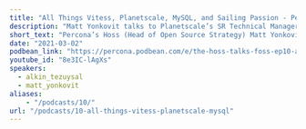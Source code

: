 ```yaml
---
title: "All Things Vitess, Planetscale, MySQL, and Sailing Passion - Percona Podcast 10"
description: "Matt Yonkovit talks to Planetscale’s SR Technical Manager Alkin Tezuysal on his role as a Vitess maintainer, who is using & contributing to Vitess, and where does it make sense for companies."
short_text: "Percona’s Hoss (Head of Open Source Strategy) Matt Yonkovit talks to Planetscale’s SR Technical Manager Alkin Tezuysal on his role as a Vitess maintainer, who is using & contributing to Vitess, and where does it make sense for companies. We also dive into Alkin’s passion for sailing and talk about sailing during the global pandemic.  You won’t want to miss this week’s episode!"
date: "2021-03-02"
podbean_link: "https://percona.podbean.com/e/the-hoss-talks-foss-ep10-alkin-tezuysal-talks-vitess-mysql-open-source-and-sailing/"
youtube_id: "8e3IC-lAgXs"
speakers:
  - alkin_tezuysal
  - matt_yonkovit
aliases:
    - "/podcasts/10/"
url: "/podcasts/10-all-things-vitess-planetscale-mysql"
---
```


